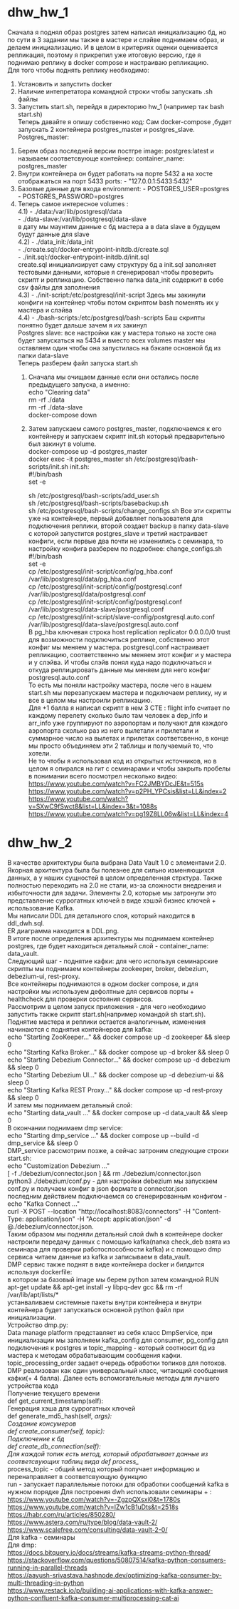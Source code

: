 # dhw_hw_1
Сначала я поднял образ postgres затем написал инициализацию бд, но по сути в 3 задании мы также в мастере и слэйве поднимаем образ, и делаем инициализацию. И в целом в критериях оценки оценивается репликация, поэтому я прикрепил уже итоговую версию, где я поднимаю реплику в docker compose и настраиваю репликацию.  
Для того чтобы поднять реплику необходимо:
1. Установить и запустить docker
2. Наличие интепретатора командной строки чтобы запускать .sh файлы
3. Запустить start.sh, перейдя в директорию hw_1 (например так bash start.sh)  
Теперь давайте я опишу собственно код:
Сам docker-compose ,будет запускать 2 контейнера postgres_master и postgres_slave.
Postgres_master:  
1) Берем образ последней версии постгре image: postgres:latest и называем соответсвующе контейнер: container_name: postgres_master
2) Внутри контейнера он будет работать на порте 5432 а на хосте отображаться на порт 5433 ports: - "127.0.0.1:5433:5432"
3) Базовые данные для входа environment:  - POSTGRES_USER=postgres - POSTGRES_PASSWORD=postgres
4) Теперь самое интересное volumes :  
   4.1)  - ./data:/var/lib/postgresql/data  
         - ./data-slave:/var/lib/postgresql/data-slave  
   в дату мы маунтим данные с бд мастера а в data slave в будущем будут данные для slave   
   4.2) - ./data_init:/data_init  
        - ./create.sql:/docker-entrypoint-initdb.d/create.sql  
        - ./init.sql:/docker-entrypoint-initdb.d/init.sql  
      create.sql инициализирует саму структуру бд а init.sql заполняет тестовыми данными, которые я сгенерировал чтобы проверить скрипт и репликацию.
   Собственно папка data_init содержит в себе csv файлы для заполнения  
   4.3) - ./init-script:/etc/postgresql/init-script
         Здесь мы закинули конфиги на контейнер чтобы потом скриптом bash поменять их у мастера и слэйва  
   4.4) - ./bash-scripts:/etc/postgresql/bash-scripts
         Баш скрипты понятно будет дальше зачем я их закинул  
   Postgres slave: все настройки как у мастера только на хосте она будет запускаться на 5434 и вместо всех volumes master мы оставляем один чтобы она запустилась на бэкапе основной бд из папки data-slave  
Теперь разберем файл запуска start.sh  
   1) Сначала мы очищаем данные если они остались после предыдущего запуска, а именно:  
      echo "Clearing data"  
      rm -rf ./data  
      rm -rf ./data-slave  
      docker-compose down
   2) Затем запускаем самого postgres_master, подключаемся к его контейнеру и запускаем скрипт init.sh который предварительно был закинут в volume.  
      docker-compose up -d  postgres_master  
      docker exec -it postgres_master sh /etc/postgresql/bash-scripts/init.sh
      init.sh:  
      #!/bin/bash  
      set -e  

      sh /etc/postgresql/bash-scripts/add_user.sh  
      sh /etc/postgresql/bash-scripts/basebackup.sh  
      sh /etc/postgresql/bash-scripts/change_configs.sh
      Все эти скрипты уже на контейнере, первый добавляет пользователя для подключения реплики, второй создает backup в папку data-slave с которой запустится postgres_slave и            третий настраивает конфиги, если первые два почти не изменились с семинара, то настройку конфига разберем по подробнее:
      change_configs.sh  
      #!/bin/bash   
      set -e  
      cp /etc/postgresql/init-script/config/pg_hba.conf /var/lib/postgresql/data/pg_hba.conf  
      cp /etc/postgresql/init-script/config/postgresql.conf /var/lib/postgresql/data/postgresql.conf  
      cp /etc/postgresql/init-script/config/postgresql.conf /var/lib/postgresql/data-slave/postgresql.conf  
      cp /etc/postgresql/init-script/slave-config/postgresql.auto.conf /var/lib/postgresql/data-slave/postgresql.auto.conf  
      В pg_hba ключевая строка host    replication     replicator      0.0.0.0/0               trust для возможности подключиться реплике, собственно этот конфиг мы меняем у мастера. postgresql.conf настраивает репликацию, соответственно мы меняем этот конфиг и у мастера и у слэйва. И чтобы слэйв понял куда надо подключаться и откуда реплицировать данные мы меняем для него конфиг postgresql.auto.conf  
      То есть мы поняли настройку мастера, после чего в нашем start.sh мы перезапускаем мастера и подключаем реплику, ну и все в целом мы настроили репликацию.  
      Для +1 балла я написал скрипт в нем 3 CTE : flight info считает по каждому перелету сколько было там человек а dep_info и arr_info уже группируют по аэропортам и получают для  каждого аэропорта сколько раз из него вылетали и прилетали и суммарное число на вылетах и прилетах соответсвенно, в конце мы просто объединяем эти 2 таблицы и получаемый то, что хотели.  
      Не то чтобы я использовал код из открытых источников, но в целом я опирался на гит с семинарами и чтобы закрыть пробелы в понимании всего посмотрел несколько видео:  
      https://www.youtube.com/watch?v=FC2JMBYDcJE&t=515s  
      https://www.youtube.com/watch?v=p2PH_YPCsis&list=LL&index=2  
      https://www.youtube.com/watch?v=SXwC9fSwct8&list=LL&index=3&t=1088s  
      https://www.youtube.com/watch?v=pg19Z8LL06w&list=LL&index=4
# dhw_hw_2
В качестве архитектуры была выбрана Data Vault 1.0 с элементами 2.0. Якорная архитектура была бы полезнее для сильно изменяющихся данных, а у наших сущностей в целом определенная стрктура. Также полностью переходить на 2.0 не стали, из-за сложности внедрения и избыточности для задачи. Элементы 2.0, которые мы затронули это представление суррогатных ключей в виде хэшэй бизнес ключей + использование Kafka.  
Мы написали DDL для детального слоя, который находится в ddl_dwh.sql.  
ER диаграмма находится в DDL.png.  
В итоге после определения архитектуры мы поднимаем контейнер postgres, где будет находиться детальный слой - container_name: data_vault.  
Следующий шаг - поднятие кафки: для чего используя семинарские скрипты мы поднимаем контейнеры zookeeper, broker, debezium, debezium-ui, rest-proxy.  
Все контейнеры поднимаются в одном docker compose, и для настройки мы используем дефолтные для сервисов порты + healthcheck для проверки состояния сервисов.  
Рассмотрим в целом запуск приложения - для чего необходимо запустить также скрипт start.sh(например командой sh start.sh).   
Поднятие мастера и реплики остается аналогичным, изменения начинаются с поднятия контейнеров для kafka:  
echo "Starting ZooKeeper..." && docker compose up -d zookeeper && sleep 0  
echo "Starting Kafka Broker..." && docker compose up -d broker && sleep 0  
echo "Starting Debezium Connector..." && docker compose up -d debezium && sleep 0  
echo "Starting Debezium UI..." && docker compose up -d debezium-ui && sleep 0  
echo "Starting Kafka REST Proxy..." && docker compose up -d rest-proxy && sleep 0    
И затем мы поднимаем детальный слой:    
echo "Starting data_vault ..." && docker compose up -d  data_vault && sleep 0    
В окончании поднимаем dmp service:    
echo "Starting dmp_service ..." && docker compose up --build -d  dmp_service && sleep 0    
DMP_service рассмотрим позже, а сейчас затроним следующие строки start.sh:    
echo "Customization Debezium ..."    
[ -f ./debezium/connector.json ] && rm ./debezium/connector.json    
python3 ./debezium/conf.py - для настройки debezium мы запускаем conf.py и получаем конфиг в json формате в connector.json    
последним действием подключаемся со сгенерированным конфигом - echo "Kafka Connect ..."    
curl -X POST --location "http://localhost:8083/connectors" -H "Content-Type: application/json" -H "Accept: application/json" -d @./debezium/connector.json.    
Таким образом мы подняли детальный слой dwh в контейнере docker настроили передачу данных с помощью kafka(папка check_deb взята из семинара для проверки работоспособности kafka) и
c помощью dmp сервиса читаем данные из kafka и записываем в data_vault.    
DMP сервис также поднят в виде контейнера docker и билдится используя dockerfile:     
в котором за базовый image мы берем python затем командной RUN apt-get update && apt-get install -y libpq-dev gcc && rm -rf /var/lib/apt/lists/*   
устанваливаем системные пакеты внутри контейнера и внутри контейнера будет запускаться основной python файл при инициализации.     
Устройство dmp.py:    
Data manage platform представляет из себя класс DmpService, при инициализации мы заполняем kafka_config для consumer, pg_config для подключения к postgres и topic_mapping - который соотносит бд из мастера к методам обрабатывающим сообщения кафки. topic_processing_order задает очередь обработки топиков для потоков. DMP реализован как один универсальный класс, читающий сообщения кафки(+ 4 балла). Далее есть вспомогательные методы для лучшего устройства кода      
Получение текущего времени    
def get_current_timestamp(self):    
Генерация хэша для суррогатных ключей     
def generate_md5_hash(self, *args):   
Создание консумеров    
def create_consumer(self, topic):    
Подключение к бд    
def create_db_connection(self):     
Для каждой топик есть метод, который обрабатывает данные из соответсвующих таблиц вида def process_*   
process_topic - общий метод который получает информацию и перенаправляет в соответсвующую функцию   
run - запускает параллельные потоки для обработки сообщений kafka в нужном порядке
Для построения dwh использовали семинары + :
https://www.youtube.com/watch?v=-ZgzpQXsxi0&t=1780s   
https://www.youtube.com/watch?v=IZw1cB1uDts&t=2518s   
https://habr.com/ru/articles/850280/  
https://www.astera.com/ru/type/blog/data-vault-2/  
https://www.scalefree.com/consulting/data-vault-2-0/  
Для kafka - семинары   
Для dmp:   
https://docs.bitquery.io/docs/streams/kafka-streams-python-thread/  
https://stackoverflow.com/questions/50807514/kafka-python-consumers-running-in-parallel-threads     
https://aayush-srivastava.hashnode.dev/optimizing-kafka-consumer-by-multi-threading-in-python  
https://www.restack.io/p/building-ai-applications-with-kafka-answer-python-confluent-kafka-consumer-multiprocessing-cat-ai   
